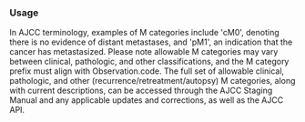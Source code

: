 ### Usage

In AJCC terminology, examples of M categories include 'cM0', denoting there is no evidence of distant metastases, and 'pM1', an indication that the cancer has metastasized. Please note allowable M categories may vary between clinical, pathologic, and other classifications, and the M category prefix must align with Observation.code. The full set of allowable clinical, pathologic, and other (recurrence/retreatment/autopsy) M categories, along with current descriptions, can be accessed through the AJCC Staging Manual and any applicable updates and corrections, as well as the AJCC API.
